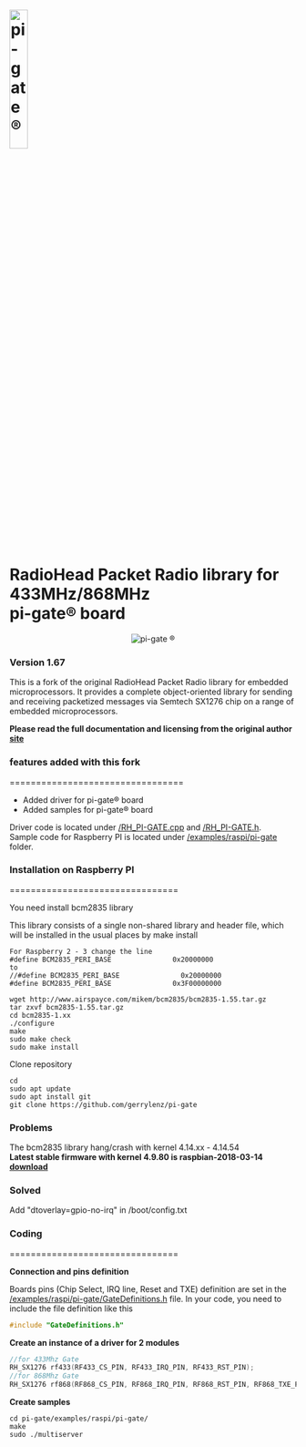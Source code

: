 <img src="https://ex-store.de/images/pi-gate/lo_pi-gate.png" height="25%" width="25%" alt="pi-gate ®"><br>
RadioHead Packet Radio library for 433MHz/868MHz<br>pi-gate® board 
=================================================
<p align="center"><img src="https://ex-store.de/images/pi-gate/github.png" alt="pi-gate ®"></p>

### Version 1.67

This is a fork of the original RadioHead Packet Radio library for embedded microprocessors. It provides a complete object-oriented library for sending and receiving packetized messages via Semtech SX1276 chip on a range of embedded microprocessors.

**Please read the full documentation and licensing from the original author [site][1]**

### features added with this fork
=================================

- Added driver for pi-gate® board
- Added samples for pi-gate® board

Driver code is located under [/RH_PI-GATE.cpp][5] and [/RH_PI-GATE.h][6].<br>
Sample code for Raspberry PI is located under [/examples/raspi/pi-gate][3] folder.

### Installation on Raspberry PI
================================

You need install bcm2835 library

This library consists of a single non-shared library and header file, which will be installed in the usual places by make install
```shell
For Raspberry 2 - 3 change the line
#define BCM2835_PERI_BASE               0x20000000
to
//#define BCM2835_PERI_BASE               0x20000000
#define BCM2835_PERI_BASE               0x3F00000000
```
```shell
wget http://www.airspayce.com/mikem/bcm2835/bcm2835-1.55.tar.gz
tar zxvf bcm2835-1.55.tar.gz
cd bcm2835-1.xx
./configure
make
sudo make check
sudo make install
```

Clone repository
```shell
cd
sudo apt update
sudo apt install git
git clone https://github.com/gerrylenz/pi-gate
```

### Problems
The bcm2835 library hang/crash with kernel 4.14.xx - 4.14.54<br>
**Latest stable firmware with kernel 4.9.80 is raspbian-2018-03-14 [download][7]**
### Solved
Add "dtoverlay=gpio-no-irq" in /boot/config.txt

### Coding
================================

**Connection and pins definition**

Boards pins (Chip Select, IRQ line, Reset and TXE) definition are set in the [/examples/raspi/pi-gate/GateDefinitions.h][4] file. In your code, you need to include the file definition like this
```cpp
#include "GateDefinitions.h"

```

**Create an instance of a driver for 2 modules**
```cpp
//for 433Mhz Gate
RH_SX1276 rf433(RF433_CS_PIN, RF433_IRQ_PIN, RF433_RST_PIN);
//for 868Mhz Gate
RH_SX1276 rf868(RF868_CS_PIN, RF868_IRQ_PIN, RF868_RST_PIN, RF868_TXE_PIN);

```

**Create samples**
```shell
cd pi-gate/examples/raspi/pi-gate/
make
sudo ./multiserver
```

[1]: http://www.airspayce.com/mikem/arduino/RadioHead/
[2]: http://www.airspayce.com/mikem/arduino/RadioHead/RadioHead-1.67.zip
[3]: https://github.com/gerrylenz/pi-gate/blob/master/examples/raspi/pi-gate
[4]: https://github.com/gerrylenz/pi-gate/blob/master/examples/raspi/pi-gate/GateDefinitions.h
[5]: https://github.com/gerrylenz/pi-gate/blob/master/RH_PI-GATE.cpp
[6]: https://github.com/gerrylenz/pi-gate/blob/master/RH_PI-GATE.h
[7]: http://downloads.raspberrypi.org/raspbian/images/raspbian-2018-03-14/2018-03-13-raspbian-stretch.zip

